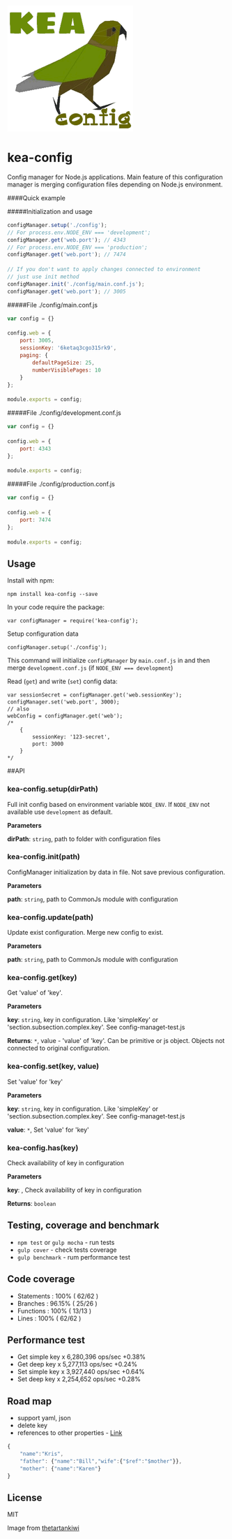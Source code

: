 ![Kea-logo](./img/kea-logo.png) 

kea-config
==========

Config manager for Node.js applications.
Main feature of this configuration manager is merging configuration files depending on Node.js environment.

####Quick example

#####Initialization and usage

```js
configManager.setup('./config');
// For process.env.NODE_ENV === 'development';
configManager.get('web.port'); // 4343
// For process.env.NODE_ENV === 'production';
configManager.get('web.port'); // 7474

// If you don't want to apply changes connected to environment
// just use init method
configManager.init('./config/main.conf.js');
configManager.get('web.port'); // 3005
```

#####File ./config/main.conf.js

```js
var config = {}

config.web = {
    port: 3005,
    sessionKey: '6ketaq3cgo315rk9',
    paging: {
        defaultPageSize: 25,
        numberVisiblePages: 10
    }
};

module.exports = config;
```

#####File ./config/development.conf.js

```js
var config = {}

config.web = {
    port: 4343
};

module.exports = config;
``` 
#####File ./config/production.conf.js

```js
var config = {}

config.web = {
    port: 7474
};

module.exports = config;
``` 

## Usage

Install with npm:

    npm install kea-config --save

In your code require the package:

    var configManager = require('kea-config');

Setup configuration data

    configManager.setup('./config');

This command will initialize `configManager` by `main.conf.js` in and then merge `development.conf.js` (if `NODE_ENV === development`)

Read (`get`) and write (`set`) config data:

    var sessionSecret = configManager.get('web.sessionKey');
    configManager.set('web.port', 3000);
    // also
    webConfig = configManager.get('web');
    /*
        {
            sessionKey: '123-secret',
            port: 3000
        }
    */

##API

### kea-config.setup(dirPath)

Full init config based on environment variable `NODE_ENV`. If `NODE_ENV` not available use `development` as default.

**Parameters**

**dirPath**: `string`, path to folder with configuration files



### kea-config.init(path)

ConfigManager initialization by data in file. Not save previous configuration.

**Parameters**

**path**: `string`, path to CommonJs module with configuration



### kea-config.update(path)

Update exist configuration. Merge new config to exist.

**Parameters**

**path**: `string`, path to CommonJs module with configuration



### kea-config.get(key)

Get 'value' of 'key'.

**Parameters**

**key**: `string`, key in configuration. Like 'simpleKey' or 'section.subsection.complex.key'. See config-managet-test.js

**Returns**: `*`, value - 'value' of 'key'. Can be primitive or js object. Objects not connected to original configuration.


### kea-config.set(key, value)

Set 'value' for 'key'

**Parameters**

**key**: `string`, key in configuration. Like 'simpleKey' or 'section.subsection.complex.key'. See config-managet-test.js

**value**: `*`, Set 'value' for 'key'



### kea-config.has(key)

Check availability of key in configuration

**Parameters**

**key**: , Check availability of key in configuration

**Returns**: `boolean`

## Testing, coverage and benchmark

 * `npm test` or `gulp mocha` - run tests
 * `gulp cover` - check tests coverage
 * `gulp benchmark` - rum performance test

## Code coverage

* Statements   : 100% ( 62/62 )
* Branches     : 96.15% ( 25/26 )
* Functions    : 100% ( 13/13 )
* Lines        : 100% ( 62/62 )

## Performance test

* Get simple key x 6,280,396 ops/sec +0.38%
* Get deep key x 5,277,113 ops/sec +0.24%
* Set simple key x 3,927,440 ops/sec +0.64%
* Set deep key x 2,254,652 ops/sec +0.28%

## Road map

* support yaml, json
* delete key
* references to other properties - [Link](http://stackoverflow.com/a/7937281/1053480)
```js
{
	"name":"Kris",
	"father": {"name":"Bill","wife":{"$ref":"$mother"}},
	"mother": {"name":"Karen"}
}
```


## License

MIT

Image from [thetartankiwi](http://www.thetartankiwi.com/2013/07/nz-native-bird-patterns.html)